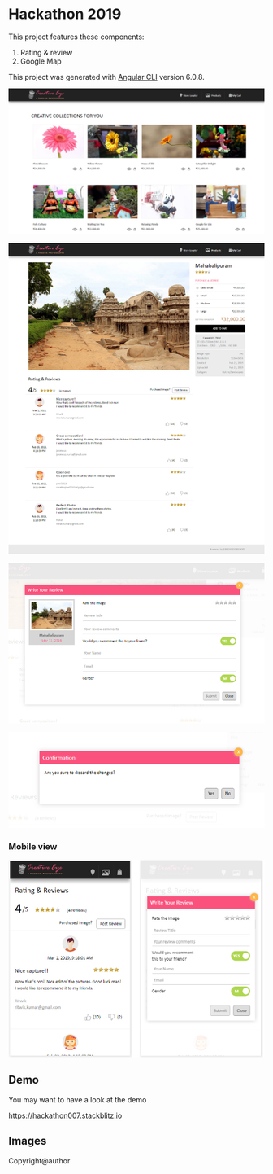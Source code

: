 # Hackathon 2019 

This project features these components:
1. Rating & review
2. Google Map

This project was generated with [Angular CLI](https://github.com/angular/angular-cli) version 6.0.8.

![alt text](img/products.jpg)

![alt text](img/product_rating.jpg)

![alt text](img/post_review.jpg)

![alt text](img/confirmation.jpg)

### Mobile view

![alt text](img/mobile_view.jpg)

## Demo
You may want to have a look at the demo 

https://hackathon007.stackblitz.io

## Images
Copyright@author
